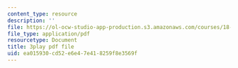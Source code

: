 ```yaml
---
content_type: resource
description: ''
file: https://ol-ocw-studio-app-production.s3.amazonaws.com/courses/18-01sc-single-variable-calculus-fall-2010/ea015930cd52e6e47e418259f8e3569f_Bv9kVDcj7yo.pdf
file_type: application/pdf
resourcetype: Document
title: 3play pdf file
uid: ea015930-cd52-e6e4-7e41-8259f8e3569f
---
```

